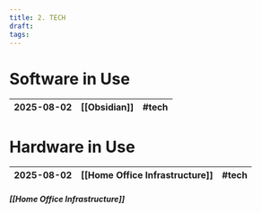 ```yaml
---
title: 2. TECH
draft:
tags:
---
```


# Software in Use

| 2025-08-02 | [[Obsidian]] | #tech |
| ---------- | ------------ | ----- |


# Hardware in Use

| 2025-08-02 | [[Home Office Infrastructure]] | #tech |
| ---------- | ------------------------------ | ----- |

##### [[Home Office Infrastructure]]

